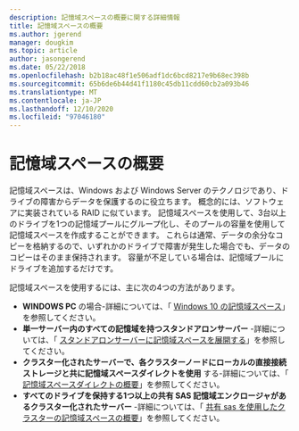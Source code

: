 ```yaml
---
description: 記憶域スペースの概要に関する詳細情報
title: 記憶域スペースの概要
ms.author: jgerend
manager: dougkim
ms.topic: article
author: jasongerend
ms.date: 05/22/2018
ms.openlocfilehash: b2b18ac48f1e506adf1dc6bcd8217e9b68ec398b
ms.sourcegitcommit: 65b6de6b44d41f1180c45db11cdd60cb2a093b46
ms.translationtype: MT
ms.contentlocale: ja-JP
ms.lasthandoff: 12/10/2020
ms.locfileid: "97046180"
---
```

# <a name="storage-spaces-overview"></a>記憶域スペースの概要

記憶域スペースは、Windows および Windows Server のテクノロジであり、ドライブの障害からデータを保護するのに役立ちます。 概念的には、ソフトウェアに実装されている RAID に似ています。 記憶域スペースを使用して、3台以上のドライブを1つの記憶域プールにグループ化し、そのプールの容量を使用して記憶域スペースを作成することができます。 これらは通常、データの余分なコピーを格納するので、いずれかのドライブで障害が発生した場合でも、データのコピーはそのまま保持されます。 容量が不足している場合は、記憶域プールにドライブを追加するだけです。

記憶域スペースを使用するには、主に次の4つの方法があります。

- **WINDOWS PC** の場合-詳細については、「 [Windows 10 の記憶域スペース](https://windows.microsoft.com/windows-10/storage-spaces-windows-10)」を参照してください。
- **単一サーバー内のすべての記憶域を持つスタンドアロンサーバー** -詳細については、「 [スタンドアロンサーバーに記憶域スペースを展開する](deploy-standalone-storage-spaces.md)」を参照してください。
- **クラスター化されたサーバーで、各クラスターノードにローカルの直接接続ストレージと共に記憶域スペースダイレクトを使用** する-詳細については、「 [記憶域スペースダイレクトの概要](storage-spaces-direct-overview.md)」を参照してください。
- **すべてのドライブを保持する1つ以上の共有 SAS 記憶域エンクロージャがあるクラスター化されたサーバー** -詳細については、「 [共有 sas を使用したクラスターの記憶域スペースの概要](/previous-versions/windows/it-pro/windows-server-2012-r2-and-2012/hh831739(v%3dws.11))」を参照してください。
